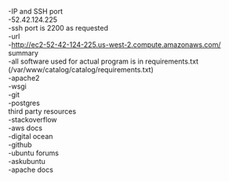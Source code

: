 -IP and SSH port <br>
	-52.42.124.225 
<br>	-ssh port is 2200 as requested
<br>
-url 
<br>	-http://ec2-52-42-124-225.us-west-2.compute.amazonaws.com/
<br>summary
<br>	-all software used for actual program is in requirements.txt (/var/www/catalog/catalog/requirements.txt)
<br>	-apache2
<br>	-wsgi
<br>	-git
<br>	-postgres
<br>third party resources
<br>	-stackoverflow
<br>	-aws docs
<br>	-digital ocean
<br>	-github
<br>	-ubuntu forums
<br>	-askubuntu
<br>	-apache docs



